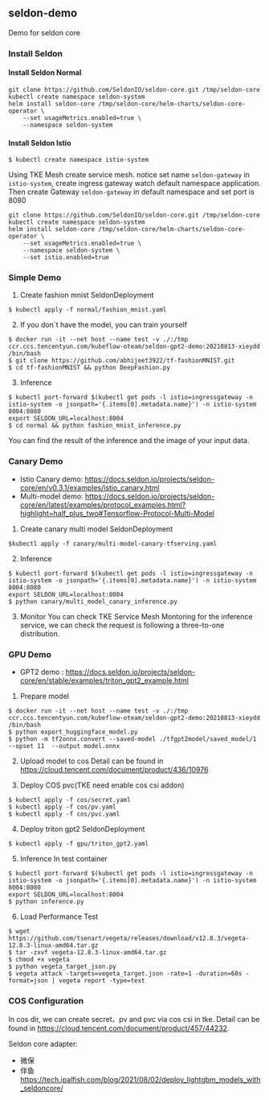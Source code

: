 ## seldon-demo
Demo for seldon core

### Install Seldon 
#### Install Seldon Normal
```
git clone https://github.com/SeldonIO/seldon-core.git /tmp/seldon-core
kubectl create namespace seldon-system
helm install seldon-core /tmp/seldon-core/helm-charts/seldon-core-operator \
    --set usageMetrics.enabled=true \
    --namespace seldon-system
```

#### Install Seldon Istio

```
$ kubectl create namespace istio-system
```
Using TKE Mesh create service mesh. notice set name `seldon-gateway` in `istio-system`, create ingress gateway watch default namespace application. Then create Gateway `seldon-gateway` in default namespace and set port is 8080

```
git clone https://github.com/SeldonIO/seldon-core.git /tmp/seldon-core
kubectl create namespace seldon-system
helm install seldon-core /tmp/seldon-core/helm-charts/seldon-core-operator \
    --set usageMetrics.enabled=true \
    --namespace seldon-system \
    --set istio.enabled=true
```

### Simple Demo
1. Create fashion mnist SeldonDeployment
```
$ kubectl apply -f normal/fashion_mnist.yaml
```

2. If you don`t have the model, you can train yourself
```
$ docker run -it --net host --name test -v ./:/tmp ccr.ccs.tencentyun.com/kubeflow-oteam/seldon-gpt2-demo:20210813-xieydd /bin/bash
$ git clone https://github.com/abhijeet3922/tf-fashionMNIST.git
$ cd tf-fashionMNIST && python DeepFashion.py
```

3. Inference
```
$ kubectl port-forward $(kubectl get pods -l istio=ingressgateway -n istio-system -o jsonpath='{.items[0].metadata.name}') -n istio-system 8004:8080
export SELDON_URL=localhost:8004
$ cd normal && python fashion_mnist_inference.py
```
 You can find the result of the inference and the image of your input data.

### Canary Demo
- Istio Canary demo: https://docs.seldon.io/projects/seldon-core/en/v0.3.1/examples/istio_canary.html
- Multi-model demo: https://docs.seldon.io/projects/seldon-core/en/latest/examples/protocol_examples.html?highlight=half_plus_two#Tensorflow-Protocol-Multi-Model

1. Create canary multi model SeldonDeployment
```
$kubectl apply -f canary/multi-model-canary-tfserving.yaml
```

2. Inference
```
$ kubectl port-forward $(kubectl get pods -l istio=ingressgateway -n istio-system -o jsonpath='{.items[0].metadata.name}') -n istio-system 8004:8080
export SELDON_URL=localhost:8004
$ python canary/multi_model_canary_inference.py
```

3. Monitor
You can check TKE Service Mesh Montoring for the inference service, we can check the request is following a three-to-one distribution.

### GPU Demo
- GPT2 demo : https://docs.seldon.io/projects/seldon-core/en/stable/examples/triton_gpt2_example.html

1. Prepare model
```
$ docker run -it --net host --name test -v ./:/tmp ccr.ccs.tencentyun.com/kubeflow-oteam/seldon-gpt2-demo:20210813-xieydd /bin/bash
$ python export_huggingface_model.py
$ python -m tf2onnx.convert --saved-model ./tfgpt2model/saved_model/1 --opset 11  --output model.onnx
```
2. Upload model to cos
Detail can be found in https://cloud.tencent.com/document/product/436/10976

3. Deploy COS pvc(TKE need enable cos csi addon)
```
$ kubectl apply -f cos/secret.yaml
$ kubectl apply -f cos/pv.yaml
$ kubectl apply -f cos/pvc.yaml
```

4. Deploy triton gpt2 SeldonDeployment
```
$ kubectl apply -f gpu/triton_gpt2.yaml
```

5. Inference
In test container
```
$ kubectl port-forward $(kubectl get pods -l istio=ingressgateway -n istio-system -o jsonpath='{.items[0].metadata.name}') -n istio-system 8004:8080
export SELDON_URL=localhost:8004
$ python inference.py
```

6. Load Performance Test
```
$ wget https://github.com/tsenart/vegeta/releases/download/v12.8.3/vegeta-12.8.3-linux-amd64.tar.gz
$ tar -zxvf vegeta-12.8.3-linux-amd64.tar.gz
$ chmod +x vegeta
$ python vegeta_target_json.py
$ vegeta attack -targets=vegeta_target.json -rate=1 -duration=60s -format=json | vegeta report -type=text
```

### COS Configuration

In cos dir, we can create secret、pv and pvc via cos csi in tke. Detail can be found in https://cloud.tencent.com/document/product/457/44232.

Seldon core adapter:
- 微保
- 伴鱼 https://tech.ipalfish.com/blog/2021/08/02/deploy_lightgbm_models_with_seldoncore/